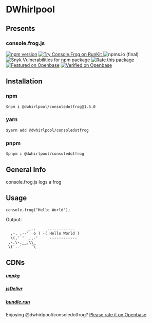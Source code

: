# DWhirlpool
## Presents
### console.frog.js
[![npm version](https://badge.fury.io/js/@dwhirlpool%2Fconsoledotfrog.svg)](https://badge.fury.io/js/@dwhirlpool%2Fconsoledotfrog)     <a href="https://npm.runkit.com/%40dwhirlpool%2Fconsoledotfrog">
	<img src="https://badge.runkitcdn.com/%40dwhirlpool%2Fconsoledotfrog.svg" alt="Try Console.Frog on RunKit">
</a>
![npms.io (final)](https://img.shields.io/npms-io/final-score/@dwhirlpool/consoledotfrog)
![Snyk Vulnerabilities for npm package](https://img.shields.io/snyk/vulnerabilities/npm/@dwhirlpool/consoledotfrog)
[![Rate this package](https://badges.openbase.com/js/rating/@dwhirlpool/consoledotfrog.svg?style=openbase&token=1HIildyyINEktemxbOj7+6gsvVWFhZmxn0h2v0Prd6o=)](https://openbase.com/js/@dwhirlpool/consoledotfrog?utm_source=embedded&amp;utm_medium=badge&amp;utm_campaign=rate-badge)
[![Featured on Openbase](https://badges.openbase.com/js/featured/@dwhirlpool/consoledotfrog.svg?style=openbase&token=1HIildyyINEktemxbOj7+6gsvVWFhZmxn0h2v0Prd6o=)](https://openbase.com/js/@dwhirlpool/consoledotfrog?utm_source=embedded&amp;utm_medium=badge&amp;utm_campaign=rate-badge)
[![Verified on Openbase](https://badges.openbase.com/js/verified/@dwhirlpool/consoledotfrog.svg?style=openbase&token=1HIildyyINEktemxbOj7+6gsvVWFhZmxn0h2v0Prd6o=)](https://openbase.com/js/@dwhirlpool/consoledotfrog?utm_source=embedded&amp;utm_medium=badge&amp;utm_campaign=rate-badge)
## Installation
### npm
```
$npm i @dwhirlpool/consoledotfrog@1.5.0
```
### yarn
```
$yarn add @dwhirlpool/consoledotfrog
```
### pnpm
```
$pnpm i @dwhirlpool/consoledotfrog
```
## General Info
console.frog.js logs a frog
## Usage
```
console.frog("Hello World");
```
Output:
```
         _,-.     ------------
  ,-. ,--'  o ) -( Hello World )
  \(,' '  ,,-'     ------------
 ,-.\-.__,\\_
 \(`--'    `\
```
## CDNs
##### [unpkg](https://unpkg.com/@dwhirlpool/consoledotfrog@1.6.0/)
##### [jsDelivr](https://cdn.jsdelivr.net/npm/@dwhirlpool/consoledotfrog@1.6.0/)
##### [bundle.run](https://bundle.run/@dwhirlpool/consoledotfrog@1.6.0)

Enjoying @dwhirlpool/consoledotfrog? [Please rate it on Openbase](https://openbase.com/js/@dwhirlpool/consoledotfrog#rate)
